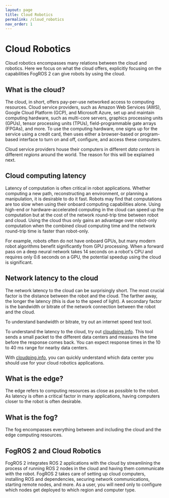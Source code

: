 ```yaml
---
layout: page
title: Cloud Robotics
permalink: /cloud_robotics
nav_order: 1
---
```


Cloud Robotics
===
Cloud robotics encompasses many relations between the cloud and robotics.  Here we focus on what the cloud offers, explicitly focusing on the capabilities FogROS 2 can give robots by using the cloud.

What is the cloud?
---
The cloud, in short, offers pay-per-use networked access to computing resources.  Cloud service providers, such as Amazon Web Services (AWS), Google Cloud Platform (GCP), and Microsoft Azure, set up and maintain computing hardware, such as multi-core servers, graphics processing units (GPUs), tensor processing units (TPUs), field-programmable gate arrays (FPGAs), and more.  To use the computing hardware, one signs up for the service using a credit card, then uses either a browser-based or program-based interface to turn on and off, configure, and access these computers.

Cloud service providers house their computers in different _data centers_ in different _regions_ around the world.  The reason for this will be explained next.

Cloud computing latency
---
Latency of computation is often critical in robot applications.  Whether computing a new path, reconstructing an environment, or planning a manipulation, it is desirable to do it fast.  Robots may find that computations are too slow when using their onboard computing capabilities alone.  Using high-end or hardware-accelerated computing in the cloud can speed up the computation but at the cost of the network round-trip time between robot and cloud.  Using the cloud thus only gains an advantage over robot-only computation when the combined cloud computing time and the network round-trip time is faster than robot-only.

For example, robots often do not have onboard GPUs, but many modern robot algorithms benefit significantly from GPU processing.  When a forward pass on a deep neural network takes 14 seconds on a robot's CPU and requires only 0.6 seconds on a GPU, the potential speedup using the cloud is significant.

Network latency to the cloud
---
The network latency to the cloud can be surprisingly short.  The most crucial factor is the distance between the robot and the cloud.  The farther away, the longer the latency (this is due to the speed of light).  A secondary factor is the bandwidth or bitrate of the network connection between the robot and the cloud.  

To understand bandwidth or bitrate, try out an internet speed test tool. 

To understand the latency to the cloud, try out [cloudping.info](https://cloudping.info/).  This tool sends a small packet to the different data centers and measures the time before the response comes back.  You can expect response times in the 10 to 40 ms range for nearby data centers.

With [cloudping.info](https://cloudping.info/), you can quickly understand which data center you should use for your cloud robotics applications.

What is the edge?
---
The edge refers to computing resources as close as possible to the robot.  As latency is often a critical factor in many applications, having computers closer to the robot is often desirable.  

What is the fog?
---
The fog encompasses everything between and including the cloud and the edge computing resources.

FogROS 2 and Cloud Robotics
---
FogROS 2 integrates ROS 2 applications with the cloud by streamlining the process of running ROS 2 nodes in the cloud and having them communicate with the robot.  FogROS 2 takes care of setting up cloud computers, installing ROS and dependencies, securing network communications, starting remote nodes, and more.  As a user, you will need only to configure which nodes get deployed to which region and computer type.
